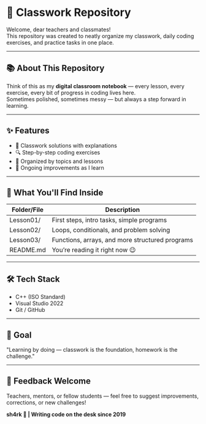 # 🏫 Classwork Repository

Welcome, dear teachers and classmates!  
This repository was created to neatly organize my classwork, daily coding exercises, and practice tasks in one place.  

---

## 📚 About This Repository

Think of this as my **digital classroom notebook** — every lesson, every exercise, every bit of progress in coding lives here.  
Sometimes polished, sometimes messy — but always a step forward in learning.  

---

## ✨ Features

- 📝 Classwork solutions with explanations  
- 🔍 Step-by-step coding exercises  
- 📂 Organized by topics and lessons  
- 🚧 Ongoing improvements as I learn  

---

## 🧠 What You'll Find Inside

| Folder/File  | Description                                      |
|--------------|--------------------------------------------------|
| Lesson01/    | First steps, intro tasks, simple programs        |
| Lesson02/    | Loops, conditionals, and problem solving         |
| Lesson03/    | Functions, arrays, and more structured programs  |
| README.md    | You’re reading it right now 😉                   |

---

## 🛠️ Tech Stack

- C++ (ISO Standard)  
- Visual Studio 2022  
- Git / GitHub  

---

## 🎯 Goal

"Learning by doing — classwork is the foundation, homework is the challenge."  

---

## 📩 Feedback Welcome

Teachers, mentors, or fellow students — feel free to suggest improvements, corrections, or new challenges!  

**sh4rk 🦈 | Writing code on the desk since 2019**
